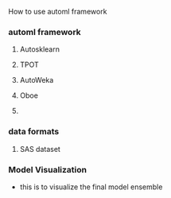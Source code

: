How to use automl framework
### automl framework

1. Autosklearn

2. TPOT

3. AutoWeka

4. Oboe

5. 

### 
### data formats
1. SAS dataset


### Model Visualization 
- this is to visualize the final model ensemble 
